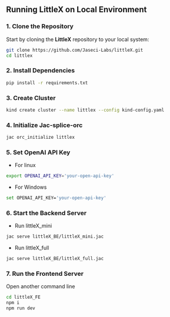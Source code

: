 <!-- ## **Run LittleX** -->

## **Running LittleX on Local Environment**

### 1. Clone the Repository

Start by cloning the **LittleX** repository to your local system:

```bash
git clone https://github.com/Jaseci-Labs/littleX.git
cd littlex
```
### 2. Install Dependencies
```bash
pip install -r requirements.txt
```
### 3. Create Cluster
```bash
kind create cluster --name littlex --config kind-config.yaml
```
### 4. Initialize Jac-splice-orc
```bash
jac orc_initialize littlex
```
### 5. Set OpenAI API Key

- For linux
```bash
export OPENAI_API_KEY='your-open-api-key'
```
- For Windows
```bash
set OPENAI_API_KEY='your-open-api-key'
```

### 6. Start the Backend Server
- Run littleX_mini
```bash
jac serve littleX_BE/littleX_mini.jac
```
- Run littleX_full
```bash
jac serve littleX_BE/littleX_full.jac
```
### 7. Run the Frontend Server
Open another command line
```bash
cd littleX_FE
npm i
npm run dev
```


